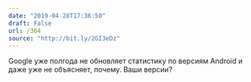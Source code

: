 ```yaml
---
date: "2019-04-28T17:36:50"
draft: False
url: /364
source: "http://bit.ly/2GI3eDz"
---
```


Google уже полгода не обновляет статистику по версиям Android и даже уже не объясняет, почему. Ваши версии?
